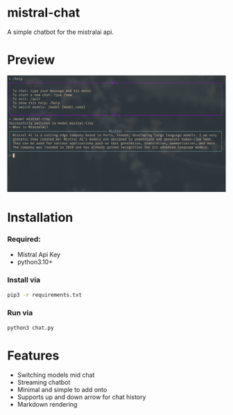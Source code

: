 # mistral-chat
A simple chatbot for the mistralai api.

# Preview
![Mistral-Chat preview image](https://github.com/Flojomojo/mistral-chat/blob/main/preview/preview_screenshot.png?raw=true)

# Installation
### Required:
- Mistral Api Key
- python3.10+

### Install via
```bash
pip3 -r requirements.txt
```

### Run via
```bash
python3 chat.py
```

# Features
- Switching models mid chat
- Streaming chatbot
- Minimal and simple to add onto
- Supports up and down arrow for chat history
- Markdown rendering
